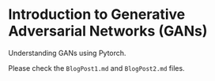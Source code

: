 # Introduction to Generative Adversarial Networks (GANs)

Understanding GANs using Pytorch.

Please check the `BlogPost1.md` and `BlogPost2.md` files.
